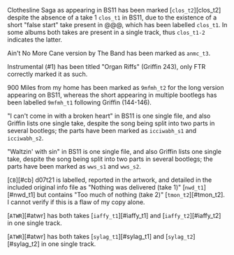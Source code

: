 

Clothesline Saga as appearing in BS11 has been marked [`clos_t2`][clos_t2] despite the absence of a take 1 `clos_t1` in BS11, due to the existence of a short "false start" take present in @@@, which has been labelled `clos_t1`. In some albums both takes are present in a single track, thus `clos_t1-2` indicates the latter.

Ain't No More Cane version by The Band has been marked as `anmc_t3`.

Instrumental (#1) has been titled "Organ Riffs" (Griffin 243), only FTR  correctly marked it as such.

900 Miles from my home has been marked as `9mfmh_t2` for the long version appearing on BS11, whereas the short appearing in multiple bootlegs has been labelled `9mfmh_t1` following Griffin (144-146).

"I can't come in with a broken heart" in BS11 is one single file, and also Griffin lists one single take, despite the song being split into two parts in several bootlegs; the parts have been marked as `icciwabh_s1` and `icciwabh_s2`.

"Waltzin' with sin" in BS11 is one single file, and also Griffin lists one single take, despite the song being split into two parts in several bootlegs; the parts have been marked as `wws_s1` and `wws_s2`.

[`CB`][#cb] d07t21 is labelled, reported in the artwork, and detailed in the included original info file as "Nothing was delivered (take 1)" [`nwd_t1`][#nwd_t1] but contains "Too much of nothing (take 2)" [`tmon_t2`][#tmon_t2]. I cannot verify if this is a flaw of my copy alone.

[`ATWR`][#atwr] has both takes [`iaffy_t1`][#iaffy_t1] and [`iaffy_t2`][#iaffy_t2] in one single track.

[`ATWR`][#atwr] has both takes [`sylag_t1`][#sylag_t1] and [`sylag_t2`][#sylag_t2] in one single track.

